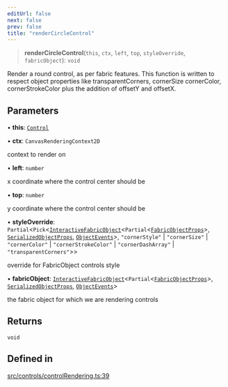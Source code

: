 ```yaml
---
editUrl: false
next: false
prev: false
title: "renderCircleControl"
---
```


> **renderCircleControl**(`this`, `ctx`, `left`, `top`, `styleOverride`, `fabricObject`): `void`

Render a round control, as per fabric features.
This function is written to respect object properties like transparentCorners, cornerSize
cornerColor, cornerStrokeColor
plus the addition of offsetY and offsetX.

## Parameters

• **this**: [`Control`](/api/classes/control/)

• **ctx**: `CanvasRenderingContext2D`

context to render on

• **left**: `number`

x coordinate where the control center should be

• **top**: `number`

y coordinate where the control center should be

• **styleOverride**: `Partial`\<`Pick`\<[`InteractiveFabricObject`](/api/classes/interactivefabricobject/)\<`Partial`\<[`FabricObjectProps`](/api/interfaces/fabricobjectprops/)\>, [`SerializedObjectProps`](/api/interfaces/serializedobjectprops/), [`ObjectEvents`](/api/interfaces/objectevents/)\>, `"cornerStyle"` \| `"cornerSize"` \| `"cornerColor"` \| `"cornerStrokeColor"` \| `"cornerDashArray"` \| `"transparentCorners"`\>\>

override for FabricObject controls style

• **fabricObject**: [`InteractiveFabricObject`](/api/classes/interactivefabricobject/)\<`Partial`\<[`FabricObjectProps`](/api/interfaces/fabricobjectprops/)\>, [`SerializedObjectProps`](/api/interfaces/serializedobjectprops/), [`ObjectEvents`](/api/interfaces/objectevents/)\>

the fabric object for which we are rendering controls

## Returns

`void`

## Defined in

[src/controls/controlRendering.ts:39](https://github.com/fabricjs/fabric.js/blob/c093e29e73123dafcfa091ff4d5e04e690bb796e/src/controls/controlRendering.ts#L39)
